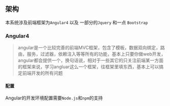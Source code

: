 ## 架构

本系统涉及前端框架为`Angular4` 以及 一部分的`Jquery` 和一点 `Bootstrap`

### Angular4

> angular是一个比较完善的前端MVC框架，包含了模板，数据双向绑定，路由，服务，过滤器，依赖注入等等所有的功能，基本上只要你做web开发，angular都会提供一个，换句话说，相对于一些其它的只关注前端某一方面的框架来说，学习angluar这么一个框架，往框架里填东西，基本上可以搞定前端开发的所有问题

#### 配置

Angular的开发环境配置需要`Node.js`和`npm`的支持

